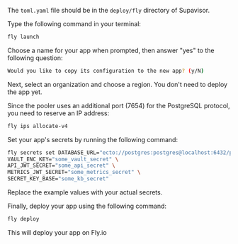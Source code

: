 <!--
SPDX-FileCopyrightText: 2025 Supabase <support@supabase.io>

SPDX-License-Identifier: Apache-2.0
-->

The `toml.yaml` file should be in the `deploy/fly` directory of Supavisor.

Type the following command in your terminal:

```bash
fly launch
```

Choose a name for your app when prompted, then answer "yes" to the following
question:

```bash
Would you like to copy its configuration to the new app? (y/N)
```

Next, select an organization and choose a region. You don't need to deploy the
app yet.

Since the pooler uses an additional port (7654) for the PostgreSQL protocol, you
need to reserve an IP address:

```bash
fly ips allocate-v4
```

Set your app's secrets by running the following command:

```bash
fly secrets set DATABASE_URL="ecto://postgres:postgres@localhost:6432/postgres" \
VAULT_ENC_KEY="some_vault_secret" \
API_JWT_SECRET="some_api_secret" \
METRICS_JWT_SECRET="some_metrics_secret" \
SECRET_KEY_BASE="some_kb_secret"
```

Replace the example values with your actual secrets.

Finally, deploy your app using the following command:

```bash
fly deploy
```

This will deploy your app on Fly.io
